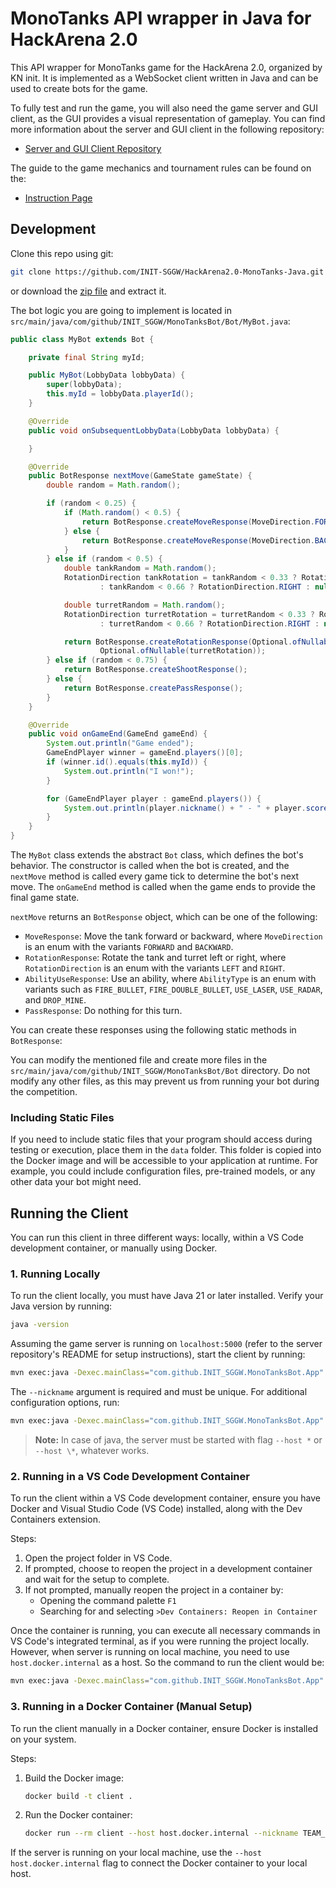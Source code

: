 # MonoTanks API wrapper in Java for HackArena 2.0

This API wrapper for MonoTanks game for the HackArena 2.0, organized by
KN init. It is implemented as a WebSocket client written in Java and can be
used to create bots for the game.

To fully test and run the game, you will also need the game server and GUI
client, as the GUI provides a visual representation of gameplay. You can find
more information about the server and GUI client in the following repository:

- [Server and GUI Client Repository](https://github.com/INIT-SGGW/HackArena2.0-MonoTanks)

The guide to the game mechanics and tournament rules can be found on the:
- [Instruction Page](https://hackarena.pl/Assets/Game/HackArena%202.0%20-%20instrukcja.pdf)

## Development

Clone this repo using git:
```sh
git clone https://github.com/INIT-SGGW/HackArena2.0-MonoTanks-Java.git
```

or download the [zip file](https://github.com/INIT-SGGW/HackArena2.0-MonoTanks-Java/archive/refs/heads/main.zip)
and extract it.

The bot logic you are going to implement is located in
`src/main/java/com/github/INIT_SGGW/MonoTanksBot/Bot/MyBot.java`:

```java
public class MyBot extends Bot {

    private final String myId;

    public MyBot(LobbyData lobbyData) {
        super(lobbyData);
        this.myId = lobbyData.playerId();
    }

    @Override
    public void onSubsequentLobbyData(LobbyData lobbyData) {

    }

    @Override
    public BotResponse nextMove(GameState gameState) {
        double random = Math.random();

        if (random < 0.25) {
            if (Math.random() < 0.5) {
                return BotResponse.createMoveResponse(MoveDirection.FORWARD);
            } else {
                return BotResponse.createMoveResponse(MoveDirection.BACKWARD);
            }
        } else if (random < 0.5) {
            double tankRandom = Math.random();
            RotationDirection tankRotation = tankRandom < 0.33 ? RotationDirection.LEFT
                    : tankRandom < 0.66 ? RotationDirection.RIGHT : null;

            double turretRandom = Math.random();
            RotationDirection turretRotation = turretRandom < 0.33 ? RotationDirection.LEFT
                    : turretRandom < 0.66 ? RotationDirection.RIGHT : null;

            return BotResponse.createRotationResponse(Optional.ofNullable(tankRotation),
                    Optional.ofNullable(turretRotation));
        } else if (random < 0.75) {
            return BotResponse.createShootResponse();
        } else {
            return BotResponse.createPassResponse();
        }
    }

    @Override
    public void onGameEnd(GameEnd gameEnd) {
        System.out.println("Game ended");
        GameEndPlayer winner = gameEnd.players()[0];
        if (winner.id().equals(this.myId)) {
            System.out.println("I won!");
        }

        for (GameEndPlayer player : gameEnd.players()) {
            System.out.println(player.nickname() + " - " + player.score());
        }
    }
}
```

The `MyBot` class extends the abstract `Bot` class, which defines the bot's
behavior. The constructor is called when the bot is created, and the
`nextMove` method is called every game tick to determine the bot's next move.
The `onGameEnd` method is called when the game ends to provide the final game
state.

`nextMove` returns an `BotResponse` object, which can be one of the following:

- `MoveResponse`: Move the tank forward or backward, where `MoveDirection` is an
  enum with the variants `FORWARD` and `BACKWARD`.
- `RotationResponse`: Rotate the tank and turret left or right, where
  `RotationDirection` is an enum with the variants `LEFT` and `RIGHT`.
- `AbilityUseResponse`: Use an ability, where `AbilityType` is an enum with
  variants such as `FIRE_BULLET`, `FIRE_DOUBLE_BULLET`, `USE_LASER`, `USE_RADAR`,
  and `DROP_MINE`.
- `PassResponse`: Do nothing for this turn.

You can create these responses using the following static methods in `BotResponse`:

You can modify the mentioned file and create more files in the
`src/main/java/com/github/INIT_SGGW/MonoTanksBot/Bot` directory. Do not
modify any other files, as this may prevent us from running your bot during
the competition.

### Including Static Files

If you need to include static files that your program should access during
testing or execution, place them in the `data` folder. This folder is copied
into the Docker image and will be accessible to your application at runtime.
For example, you could include configuration files, pre-trained models, or any
other data your bot might need.

## Running the Client

You can run this client in three different ways: locally, within a VS Code
development container, or manually using Docker.

### 1. Running Locally

To run the client locally, you must have Java 21 or later installed. Verify your
Java version by running:

```sh
java -version
```

Assuming the game server is running on `localhost:5000` (refer to the server
repository's README for setup instructions), start the client by running:

```sh
mvn exec:java -Dexec.mainClass="com.github.INIT_SGGW.MonoTanksBot.App" -Dexec.args="--nickname TEAM_NAME"
```

The `--nickname` argument is required and must be unique. For additional
configuration options, run:

```sh
mvn exec:java -Dexec.mainClass="com.github.INIT_SGGW.MonoTanksBot.App" -Dexec.args="--help"
```

> **Note:** In case of java, the server must be started with flag `--host *` or `--host \*`, whatever works.

### 2. Running in a VS Code Development Container

To run the client within a VS Code development container, ensure you have Docker
and Visual Studio Code (VS Code) installed, along with the Dev Containers
extension.

Steps:

1. Open the project folder in VS Code.
2. If prompted, choose to reopen the project in a development container and wait
   for the setup to complete.
3. If not prompted, manually reopen the project in a container by:
   - Opening the command palette `F1`
   - Searching for and selecting `>Dev Containers: Reopen in Container`

Once the container is running, you can execute all necessary commands in VS
Code's integrated terminal, as if you were running the project locally. However,
when server is running on local machine, you need to use `host.docker.internal`
as a host. So the command to run the client would be:

```sh
mvn exec:java -Dexec.mainClass="com.github.INIT_SGGW.MonoTanksBot.App" -Dexec.args="--host host.docker.internal --nickname TEAM_NAME"
```

### 3. Running in a Docker Container (Manual Setup)

To run the client manually in a Docker container, ensure Docker is installed on
your system.

Steps:

1. Build the Docker image:
   ```sh
   docker build -t client .
   ```
2. Run the Docker container:
   ```sh
   docker run --rm client --host host.docker.internal --nickname TEAM_NAME
   ```

If the server is running on your local machine, use the
`--host host.docker.internal` flag to connect the Docker container to your local
host.
